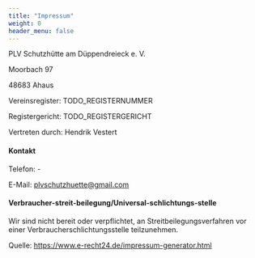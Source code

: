 ```yaml
---
title: "Impressum"
weight: 0
header_menu: false
---
```


PLV Schutzhütte am Düppendreieck e. V.

Moorbach 97

48683 Ahaus

Vereinsregister: TODO_REGISTERNUMMER

Registergericht: TODO_REGISTERGERICHT

Vertreten durch: Hendrik Vestert

#### Kontakt

Telefon: -

E-Mail: plvschutzhuette@gmail.com


#### Verbraucher-streit-beilegung/Universal-schlichtungs-stelle

Wir sind nicht bereit oder verpflichtet, an Streitbeilegungsverfahren vor einer Verbraucherschlichtungsstelle
teilzunehmen.

Quelle: https://www.e-recht24.de/impressum-generator.html